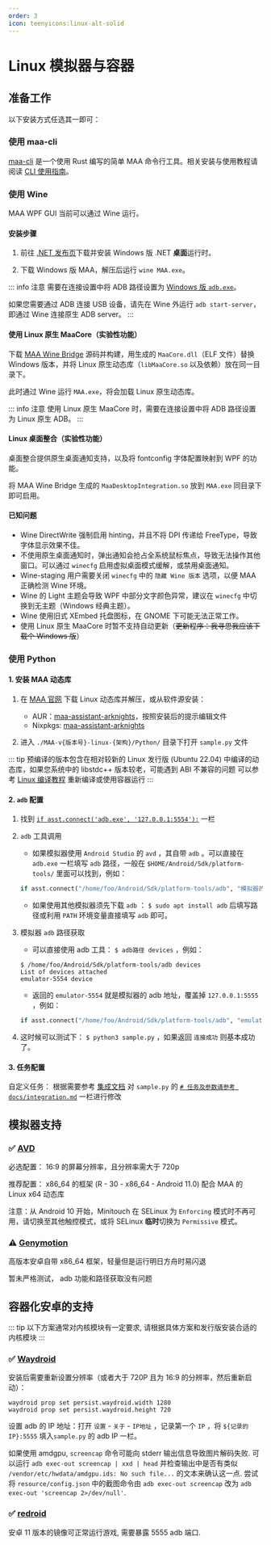 ```yaml
---
order: 3
icon: teenyicons:linux-alt-solid
---
```


# Linux 模拟器与容器

## 准备工作

以下安装方式任选其一即可：

### 使用 maa-cli

[maa-cli](https://github.com/MaaAssistantArknights/maa-cli) 是一个使用 Rust 编写的简单 MAA 命令行工具。相关安装与使用教程请阅读 [CLI 使用指南](../cli/intro.md)。

### 使用 Wine

MAA WPF GUI 当前可以通过 Wine 运行。

#### 安装步骤

1. 前往 [.NET 发布页](https://dotnet.microsoft.com/en-us/download/dotnet/8.0)下载并安装 Windows 版 .NET **桌面**运行时。

2. 下载 Windows 版 MAA，解压后运行 `wine MAA.exe`。

::: info 注意
需要在连接设置中将 ADB 路径设置为 [Windows 版 `adb.exe`](https://dl.google.com/android/repository/platform-tools-latest-windows.zip)。

如果您需要通过 ADB 连接 USB 设备，请先在 Wine 外运行 `adb start-server`，即通过 Wine 连接原生 ADB server。
:::

#### 使用 Linux 原生 MaaCore（实验性功能）

下载 [MAA Wine Bridge](https://github.com/MaaAssistantArknights/MaaAssistantArknights/tree/dev/src/MaaWineBridge) 源码并构建，用生成的 `MaaCore.dll`（ELF 文件）替换 Windows 版本，并将 Linux 原生动态库（`libMaaCore.so` 以及依赖）放在同一目录下。

此时通过 Wine 运行 `MAA.exe`，将会加载 Linux 原生动态库。

::: info 注意
使用 Linux 原生 MaaCore 时，需要在连接设置中将 ADB 路径设置为 Linux 原生 ADB。
:::

#### Linux 桌面整合（实验性功能）

桌面整合提供原生桌面通知支持，以及将 fontconfig 字体配置映射到 WPF 的功能。

将 MAA Wine Bridge 生成的 `MaaDesktopIntegration.so` 放到 `MAA.exe` 同目录下即可启用。

#### 已知问题

- Wine DirectWrite 强制启用 hinting，并且不将 DPI 传递给 FreeType，导致字体显示效果不佳。
- 不使用原生桌面通知时，弹出通知会抢占全系统鼠标焦点，导致无法操作其他窗口。可以通过 `winecfg` 启用虚拟桌面模式缓解，或禁用桌面通知。
- Wine-staging 用户需要关闭 `winecfg` 中的 `隐藏 Wine 版本` 选项，以便 MAA 正确检测 Wine 环境。
- Wine 的 Light 主题会导致 WPF 中部分文字颜色异常，建议在 `winecfg` 中切换到无主题（Windows 经典主题）。
- Wine 使用旧式 XEmbed 托盘图标，在 GNOME 下可能无法正常工作。
- 使用 Linux 原生 MaaCore 时暂不支持自动更新（~~更新程序：我寻思我应该下载个 Windows 版~~）

### 使用 Python

#### 1. 安装 MAA 动态库

1. 在 [MAA 官网](https://maa.plus/) 下载 Linux 动态库并解压，或从软件源安装：

   - AUR：[maa-assistant-arknights](https://aur.archlinux.org/packages/maa-assistant-arknights)，按照安装后的提示编辑文件
   - Nixpkgs: [maa-assistant-arknights](https://github.com/NixOS/nixpkgs/blob/nixos-unstable/pkgs/by-name/ma/maa-assistant-arknights/package.nix)

2. 进入 `./MAA-v{版本号}-linux-{架构}/Python/` 目录下打开 `sample.py` 文件

::: tip
预编译的版本包含在相对较新的 Linux 发行版 (Ubuntu 22.04) 中编译的动态库，如果您系统中的 libstdc++ 版本较老，可能遇到 ABI 不兼容的问题
可以参考 [Linux 编译教程](../../develop/linux-tutorial.md) 重新编译或使用容器运行
:::

#### 2. `adb` 配置

1. 找到 [`if asst.connect('adb.exe', '127.0.0.1:5554'):`](https://github.com/MaaAssistantArknights/MaaAssistantArknights/blob/722f0ddd4765715199a5dc90ea1bec2940322344/src/Python/sample.py#L48) 一栏

2. `adb` 工具调用

   - 如果模拟器使用 `Android Studio` 的 `avd` ，其自带 `adb` 。可以直接在 `adb.exe` 一栏填写 `adb` 路径，一般在 `$HOME/Android/Sdk/platform-tools/` 里面可以找到，例如：

   ```python
   if asst.connect("/home/foo/Android/Sdk/platform-tools/adb", "模拟器的 adb 地址"):
   ```

   - 如果使用其他模拟器须先下载 `adb` ： `$ sudo apt install adb` 后填写路径或利用 `PATH` 环境变量直接填写 `adb` 即可。

3. 模拟器 `adb` 路径获取

   - 可以直接使用 adb 工具： `$ adb路径 devices` ，例如：

   ```shell
   $ /home/foo/Android/Sdk/platform-tools/adb devices
   List of devices attached
   emulator-5554 device
   ```

   - 返回的 `emulator-5554` 就是模拟器的 adb 地址，覆盖掉 `127.0.0.1:5555` ，例如：

   ```python
   if asst.connect("/home/foo/Android/Sdk/platform-tools/adb", "emulator-5554"):
   ```

4. 这时候可以测试下： `$ python3 sample.py` ，如果返回 `连接成功` 则基本成功了。

#### 3. 任务配置

自定义任务： 根据需要参考 [集成文档](../../protocol/integration.md) 对 `sample.py` 的 [`# 任务及参数请参考 docs/integration.md`](https://github.com/MaaAssistantArknights/MaaAssistantArknights/blob/722f0ddd4765715199a5dc90ea1bec2940322344/src/Python/sample.py#L54) 一栏进行修改

## 模拟器支持

### ✅ [AVD](https://developer.android.com/studio/run/managing-avds)

必选配置： 16:9 的屏幕分辨率，且分辨率需大于 720p

推荐配置： x86_64 的框架 (R - 30 - x86_64 - Android 11.0) 配合 MAA 的 Linux x64 动态库

注意：从 Android 10 开始，Minitouch 在 SELinux 为 `Enforcing` 模式时不再可用，请切换至其他触控模式，或将 SELinux **临时**切换为 `Permissive` 模式。

### ⚠️ [Genymotion](https://www.genymotion.com/)

高版本安卓自带 x86_64 框架，轻量但是运行明日方舟时易闪退

暂未严格测试， adb 功能和路径获取没有问题

## 容器化安卓的支持

::: tip
以下方案通常对内核模块有一定要求, 请根据具体方案和发行版安装合适的内核模块
:::

### ✅ [Waydroid](https://waydro.id/)

安装后需要重新设置分辨率（或者大于 720P 且为 16:9 的分辨率，然后重新启动）：

```shell
waydroid prop set persist.waydroid.width 1280
waydroid prop set persist.waydroid.height 720
```

设置 adb 的 IP 地址：打开 `设置` - `关于` - `IP地址` ，记录第一个 `IP` ，将 `${记录的IP}:5555` 填入`sample.py` 的 adb IP 一栏。

如果使用 amdgpu, `screencap` 命令可能向 stderr 输出信息导致图片解码失败.
可以运行 `adb exec-out screencap | xxd | head` 并检查输出中是否有类似 `/vendor/etc/hwdata/amdgpu.ids: No such file...` 的文本来确认这一点.
尝试将 `resource/config.json` 中的截图命令由 `adb exec-out screencap` 改为 `adb exec-out 'screencap 2>/dev/null'`.

### ✅ [redroid](https://github.com/remote-android/redroid-doc)

安卓 11 版本的镜像可正常运行游戏, 需要暴露 5555 adb 端口.
